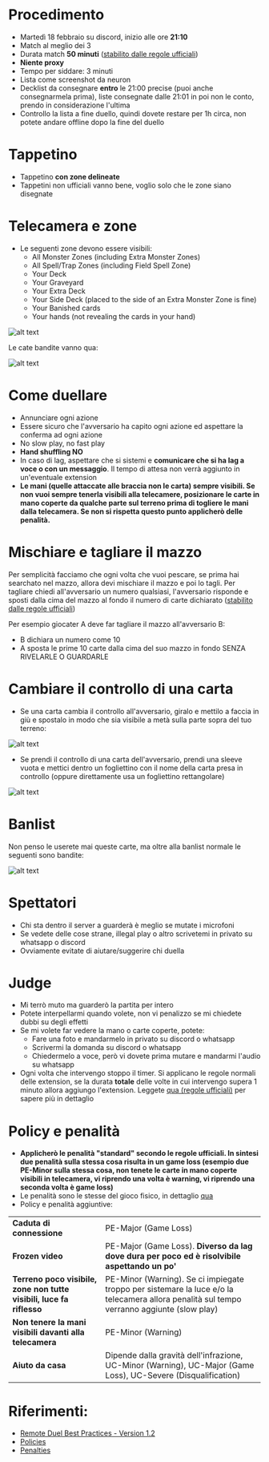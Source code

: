 # Procedimento

- Martedì 18 febbraio su discord, inizio alle ore **21:10**
- Match al meglio dei 3
- Durata match **50 minuti** ([stabilito dalle regole ufficiali](https://img.yugioh-card.com/en/downloads/remoteduel/EN_Remote_Duel_Best_Practice_Guide_V_1_2.pdf))
- **Niente proxy**
- Tempo per siddare: 3 minuti
- Lista come screenshot da neuron
- Decklist da consegnare **entro** le 21:00 precise (puoi anche consegnarmela prima), liste consegnate dalle 21:01 in poi non le conto, prendo in considerazione l'ultima
- Controllo la lista a fine duello, quindi dovete restare per 1h circa, non potete andare offline dopo la fine del duello

# Tappetino
- Tappetino **con zone delineate**
- Tappetini non ufficiali vanno bene, voglio solo che le zone siano disegnate

# Telecamera e zone
- Le seguenti zone devono essere visibili:
    - All Monster Zones (including Extra Monster Zones)
    - All Spell/Trap Zones (including Field Spell Zone)
    - Your Deck
    - Your Graveyard
    - Your Extra Deck
    - Your Side Deck (placed to the side of an Extra Monster Zone is fine)
    - Your Banished cards
    - Your hands (not revealing the cards in your hand)

![alt text](image.png)

Le cate bandite vanno qua:

![alt text](image-1.png)

# Come duellare

- Annunciare ogni azione
- Essere sicuro che l'avversario ha capito ogni azione ed aspettare la conferma ad ogni azione
- No slow play, no fast play
- **Hand shuffling NO**
- In caso di lag, aspettare che si sistemi e **comunicare che si ha lag a voce o con un messaggio**. Il tempo di attesa non verrà aggiunto in un'eventuale extension
- **Le mani (quelle attaccate alle braccia non le carta) sempre visibili. Se non vuoi sempre tenerla visibili alla telecamere, posizionare le carte in mano coperte da qualche parte sul terreno prima di togliere le mani dalla telecamera. Se non si rispetta questo punto applicherò delle penalità.**

# Mischiare e tagliare il mazzo

Per semplicità facciamo che ogni volta che vuoi pescare, se prima hai searchato nel mazzo, allora devi mischiare il mazzo e poi lo tagli. Per tagliare chiedi all'avversario un numero qualsiasi, l'avversario risponde e sposti dalla cima del mazzo al fondo il numero di carte dichiarato ([stabilito dalle regole ufficiali](https://img.yugioh-card.com/en/downloads/remoteduel/EN_Remote_Duel_Best_Practice_Guide_V_1_2.pdf))

Per esempio giocater A deve far tagliare il mazzo all'avversario B:
- B dichiara un numero come 10
- A sposta le prime 10 carte dalla cima del suo mazzo in fondo SENZA RIVELARLE O GUARDARLE

# Cambiare il controllo di una carta

- Se una carta cambia il controllo all'avversario, giralo e mettilo a faccia in giù e spostalo in modo che sia visibile a metà sulla parte sopra del tuo terreno:

![alt text](image-4.png)

- Se prendi il controllo di una carta dell'avversario, prendi una sleeve vuota e mettici dentro un fogliettino con il nome della carta presa in controllo (oppure direttamente usa un fogliettino rettangolare)

![alt text](image-5.png)

# Banlist
Non penso le userete mai queste carte, ma oltre alla banlist normale le seguenti sono bandite:

![alt text](image-6.png)

# Spettatori
- Chi sta dentro il server a guarderà è meglio se mutate i microfoni
- Se vedete delle cose strane, illegal play o altro scrivetemi in privato su whatsapp o discord
- Ovviamente evitate di aiutare/suggerire chi duella

# Judge
- Mi terrò muto ma guarderò la partita per intero
- Potete interpellarmi quando volete, non vi penalizzo se mi chiedete dubbi su degli effetti
- Se mi volete far vedere la mano o carte coperte, potete:
    - Fare una foto e mandarmelo in privato su discord o whatsapp
    - Scrivermi la domanda su discord o whatsapp
    - Chiedermelo a voce, però vi dovete prima mutare e mandarmi l'audio su whatsapp
- Ogni volta che intervengo stoppo il timer. Si applicano le regole normali delle extension, se la durata **totale** delle volte in cui intervengo supera 1 minuto allora aggiungo l'extension. Leggete [qua (regole ufficiali)](https://laaners.github.io/yugioh_comprehensive_rulebook/policy/#r-time-extensions) per sapere più in dettaglio

# Policy e penalità
- **Applicherò le penalità "standard" secondo le regole ufficiali. In sintesi due penalità sulla stessa cosa risulta in un game loss (esempio due PE-Minor sulla stessa cosa, non tenete le carte in mano coperte visibili in telecamera, vi riprendo una volta è warning, vi riprendo una seconda volta è game loss)**
- Le penalità sono le stesse del gioco fisico, in dettaglio [qua](https://laaners.github.io/yugioh_comprehensive_rulebook/penalty/)
- Policy e penalità aggiuntive:

<table align="center">
    <tr>
        <td>
            <b>Caduta di connessione</b>
        </td>
        <td>
            PE-Major (Game Loss)
        </td>
    </tr>
    <tr>
        <td>
            <b>Frozen video</b>
        </td>
        <td>
            PE-Major (Game Loss). <b>Diverso da lag dove dura per poco ed è risolvibile aspettando un po'</b>
        </td>
    </tr>
    <tr>
        <td>
            <b>Terreno poco visibile, zone non tutte visibili, luce fa riflesso</b>
        </td>
        <td>
            PE-Minor (Warning). Se ci impiegate troppo per sistemare la luce e/o la telecamera allora penalità sul tempo verranno aggiunte (slow play)
        </td>
    </tr>
    <tr>
        <td>
            <b>Non tenere la mani visibili davanti alla telecamera</b>
        </td>
        <td>
            PE-Minor (Warning)
        </td>
    </tr>
    <tr>
        <td>
            <b>Aiuto da casa</b>
        </td>
        <td>
            Dipende dalla gravità dell'infrazione, UC-Minor (Warning), UC-Major (Game Loss), UC-Severe (Disqualification)
        </td>
    </tr>
</table>

# Riferimenti:

- [Remote Duel Best Practices - Version 1.2](https://img.yugioh-card.com/en/downloads/remoteduel/EN_Remote_Duel_Best_Practice_Guide_V_1_2.pdf)
- [Policies](https://laaners.github.io/yugioh_comprehensive_rulebook/policy/#r-time-extensions)
- [Penalties](https://laaners.github.io/yugioh_comprehensive_rulebook/penalty/)